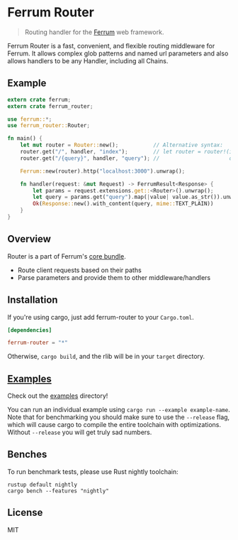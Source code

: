 Ferrum Router
=============

> Routing handler for the [Ferrum](https://github.com/ferrum-rs/ferrun) web framework.

Ferrum Router is a fast, convenient, and flexible routing middleware for Ferrum. It
allows complex glob patterns and named url parameters and also allows handlers
to be any Handler, including all Chains.

## Example

```rust
extern crate ferrum;
extern crate ferrum_router;

use ferrum::*;
use ferrum_router::Router;

fn main() {
    let mut router = Router::new();           // Alternative syntax:
    router.get("/", handler, "index");        // let router = router!(index: get "/" => handler,
    router.get("/{query}", handler, "query"); //                      query: get "/{query}" => handler);

    Ferrum::new(router).http("localhost:3000").unwrap();

    fn handler(request: &mut Request) -> FerrumResult<Response> {
        let params = request.extensions.get::<Router>().unwrap();
        let query = params.get("query").map(|value| value.as_str()).unwrap_or("/");
        Ok(Response::new().with_content(query, mime::TEXT_PLAIN))
    }
}
```

## Overview

Router is a part of Ferrum's [core bundle](https://github.com/ferrum-rs/core).

- Route client requests based on their paths
- Parse parameters and provide them to other middleware/handlers

## Installation

If you're using cargo, just add ferrum-router to your `Cargo.toml`.

```toml
[dependencies]

ferrum-router = "*"
```

Otherwise, `cargo build`, and the rlib will be in your `target` directory.

## [Examples](/examples)

Check out the [examples](/examples) directory!

You can run an individual example using `cargo run --example example-name`.
Note that for benchmarking you should make sure to use the `--release` flag,
which will cause cargo to compile the entire toolchain with optimizations.
Without `--release` you will get truly sad numbers.

## Benches

To run benchmark tests, please use Rust nightly toolchain:

```
rustup default nightly
cargo bench --features "nightly"
```

## License

MIT
